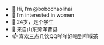 - 👋 Hi, I’m @bobochaolihai
- 👀 I’m interested in women
- 🌱 24岁，是个学生
- 💞️ 来自山东菏泽曹县
- 📫 喜欢三点几饮QQ咩咩好喝到咩噗茶
<!---
bobochaolihai/bobochaolihai is a ✨ special ✨ repository because its `README.md` (this file) appears on your GitHub profile.
You can click the Preview link to take a look at your changes.
--->
